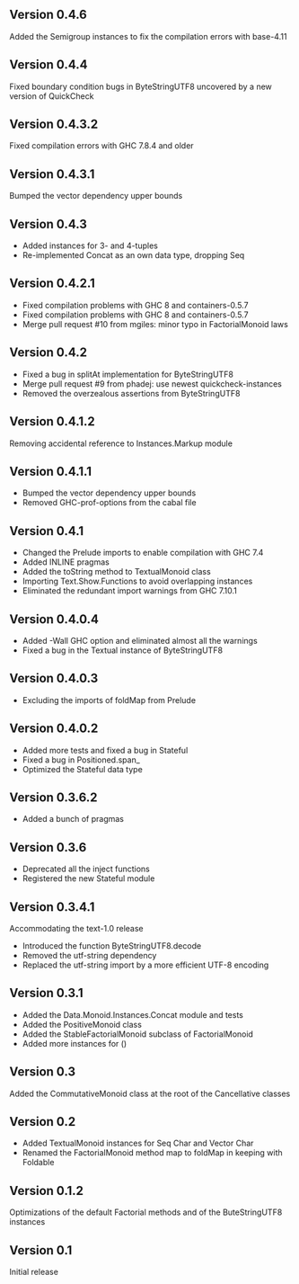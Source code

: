 
Version 0.4.6
---------------
Added the Semigroup instances to fix the compilation errors with base-4.11

Version 0.4.4
---------------
Fixed boundary condition bugs in ByteStringUTF8 uncovered by a new version of QuickCheck

Version 0.4.3.2
---------------
Fixed compilation errors with GHC 7.8.4 and older

Version 0.4.3.1
---------------
Bumped the vector dependency upper bounds

Version 0.4.3
---------------
* Added instances for 3- and 4-tuples
* Re-implemented Concat as an own data type, dropping Seq

Version 0.4.2.1
---------------
* Fixed compilation problems with GHC 8 and containers-0.5.7
* Fixed compilation problems with GHC 8 and containers-0.5.7
* Merge pull request #10 from mgiles: minor typo in FactorialMonoid laws

Version 0.4.2
---------------
* Fixed a bug in splitAt implementation for ByteStringUTF8
* Merge pull request #9 from phadej: use newest quickcheck-instances
* Removed the overzealous assertions from ByteStringUTF8

Version 0.4.1.2
---------------
Removing accidental reference to Instances.Markup module

Version 0.4.1.1
---------------
* Bumped the vector dependency upper bounds
* Removed GHC-prof-options from the cabal file

Version 0.4.1
---------------
* Changed the Prelude imports to enable compilation with GHC 7.4
* Added INLINE pragmas
* Added the toString method to TextualMonoid class
* Importing Text.Show.Functions to avoid overlapping instances
* Eliminated the redundant import warnings from GHC 7.10.1

Version 0.4.0.4
---------------
* Added -Wall GHC option and eliminated almost all the warnings
* Fixed a bug in the Textual instance of ByteStringUTF8

Version 0.4.0.3
---------------
* Excluding the imports of foldMap from Prelude

Version 0.4.0.2
---------------
* Added more tests and fixed a bug in Stateful
* Fixed a bug in Positioned.span_
* Optimized the Stateful data type

Version 0.3.6.2
---------------
* Added a bunch of pragmas

Version 0.3.6
---------------
* Deprecated all the inject functions
* Registered the new Stateful module

Version 0.3.4.1
---------------
Accommodating the text-1.0 release

* Introduced the function ByteStringUTF8.decode
* Removed the utf-string dependency
* Replaced the utf-string import by a more efficient UTF-8 encoding

Version 0.3.1
---------------
* Added the Data.Monoid.Instances.Concat module and tests
* Added the PositiveMonoid class
* Added the StableFactorialMonoid subclass of FactorialMonoid
* Added more instances for ()

Version 0.3
---------------
Added the CommutativeMonoid class at the root of the Cancellative classes

Version 0.2
---------------
* Added TextualMonoid instances for Seq Char and Vector Char
* Renamed the FactorialMonoid method map to foldMap in keeping with Foldable

Version 0.1.2
---------------
Optimizations of the default Factorial methods and of the ButeStringUTF8 instances

Version 0.1
---------------
Initial release
